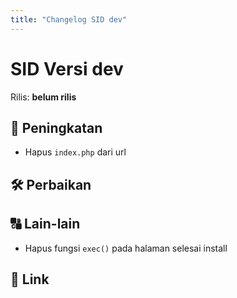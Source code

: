 ```yaml
---
title: "Changelog SID dev"
---
```


# SID Versi dev

Rilis: __belum rilis__

## :rocket: Peningkatan
- Hapus `index.php` dari url

## :hammer_and_wrench: Perbaikan

## :capital_abcd: Lain-lain
- Hapus fungsi `exec()` pada halaman selesai install

## :link: Link

